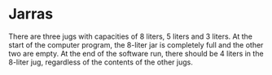 # Jarras
There are three jugs with capacities of 8 liters, 5 liters and 3 liters. At the start of the computer program, the 8-liter jar is completely full and the other two are empty. At the end of the software run, there should be 4 liters in the 8-liter jug, regardless of the contents of the other jugs. 
